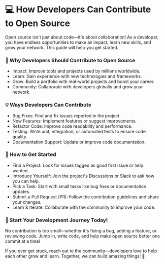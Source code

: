 # 💻 How Developers Can Contribute to Open Source

Open source isn't just about code—it's about collaboration! As a developer, you have endless opportunities to make an impact, learn new skills, and grow your network. This guide will help you get started.

### 🌟 Why Developers Should Contribute to Open Source

- Impact: Improve tools and projects used by millions worldwide.
- Learn: Gain experience with new technologies and frameworks.
- Grow: Build a portfolio with real-world projects and boost your career.
- Community: Collaborate with developers globally and grow your network.

### 💡 Ways Developers Can Contribute

- Bug Fixes: Find and fix issues reported in the project.
- New Features: Implement features or suggest improvements.
- Refactor Code: Improve code readability and performance.
- Testing: Write unit, integration, or automated tests to ensure code quality.
- Documentation Support: Update or improve code documentation.

### 🚀 How to Get Started

- Find a Project: Look for issues tagged as good first issue or help wanted.
- Introduce Yourself: Join the project's Discussions or Slack to ask how you can help.
- Pick a Task: Start with small tasks like bug fixes or documentation updates.
- Submit a Pull Request (PR): Follow the contribution guidelines and share your changes.
- Learn & Iterate: Collaborate with the community to improve your code.

### 🌱 Start Your Development Journey Today!

No contribution is too small—whether it's fixing a bug, adding a feature, or reviewing code. Jump in, write code, and help make open source better one commit at a time!

If you ever get stuck, reach out to the community—developers love to help each other grow and learn. Together, we can build amazing things! 🚀
